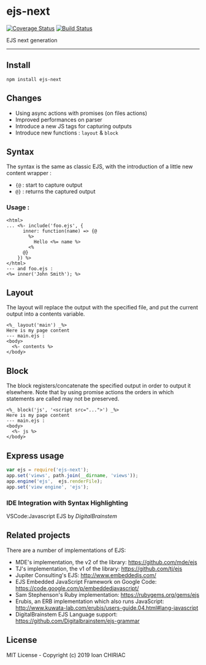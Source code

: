 # ejs-next
[![Coverage Status](https://coveralls.io/repos/github/ichiriac/ejs-next/badge.svg?branch=master)](https://coveralls.io/github/ichiriac/ejs-next?branch=master)
[![Build Status](https://travis-ci.org/ichiriac/ejs-next.svg?branch=master)](https://travis-ci.org/ichiriac/ejs-next)

EJS next generation

---

## Install 

```
npm install ejs-next
```

## Changes

- Using async actions with promises (on files actions)
- Improved performances on parser
- Introduce a new JS tags for capturing outputs
- Introduce new functions : `layout` & `block`

## Syntax

The syntax is the same as classic EJS, with the introduction of a little new content wrapper :

- `{@` : start to capture output
- `@}` : returns the captured output

### Usage :

```ejs
<html>
... <%- include('foo.ejs', {
      inner: function(name) => {@
        %>
          Hello <%= name %>
        <%
      @}
    }) %>
</html>
--- and foo.ejs :
<%= inner('John Smith'); %>
```

## Layout

The layout will replace the output with the specified file, and put the current output into a contents variable.

```ejs
<%_ layout('main') _%>
Here is my page content
--- main.ejs :
<body>
  <%- contents %>
</body>
```

## Block

The block registers/concatenate the specified output in order to output it elsewhere. Note that by using promise actions the orders in which statements are called may not be preserved.

```ejs
<%_ block('js', '<script src="...">') _%>
Here is my page content
--- main.ejs :
<body>
  <%- js %>
</body>
```

## Express usage

```js
var ejs = require('ejs-next');
app.set('views', path.join(__dirname, 'views'));
app.engine('ejs',  ejs.renderFile);
app.set('view engine', 'ejs');
```

### IDE Integration with Syntax Highlighting

VSCode:Javascript EJS by *DigitalBrainstem*

## Related projects

There are a number of implementations of EJS:

 * MDE's implementation, the v2 of the library: https://github.com/mde/ejs
 * TJ's implementation, the v1 of the library: https://github.com/tj/ejs
 * Jupiter Consulting's EJS: http://www.embeddedjs.com/
 * EJS Embedded JavaScript Framework on Google Code: https://code.google.com/p/embeddedjavascript/
 * Sam Stephenson's Ruby implementation: https://rubygems.org/gems/ejs
 * Erubis, an ERB implementation which also runs JavaScript: http://www.kuwata-lab.com/erubis/users-guide.04.html#lang-javascript
 * DigitalBrainstem EJS Language support: https://github.com/Digitalbrainstem/ejs-grammar


## License

MIT License - Copyright (c) 2019 Ioan CHIRIAC